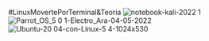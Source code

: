 #LinuxMovertePorTerminal&Teoria
![notebook-kali-2022 1](https://user-images.githubusercontent.com/117610367/204457903-abdf5b36-6ca2-4dc1-99f6-e1c8a9561a99.jpg)
![Parrot_OS_5 0 1-Electro_Ara-04-05-2022](https://user-images.githubusercontent.com/117610367/204465236-78a6dca4-a23e-4304-a879-9143f32712ee.png)
![Ubuntu-20 04-con-Linux-5 4-1024x530](https://user-images.githubusercontent.com/117610367/204465458-f15a69fd-9740-4259-9e04-3f0117152e16.png)
